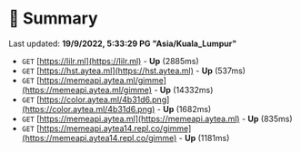 # 📖 Summary
Last updated: **19/9/2022, 5:33:29 PG "Asia/Kuala_Lumpur"**

- `GET` [https://lilr.ml](https://lilr.ml) - **Up** (2885ms)
- `GET` [https://hst.aytea.ml](https://hst.aytea.ml) - **Up** (537ms)
- `GET` [https://memeapi.aytea.ml/gimme](https://memeapi.aytea.ml/gimme) - **Up** (14332ms)
- `GET` [https://color.aytea.ml/4b31d6.png](https://color.aytea.ml/4b31d6.png) - **Up** (1682ms)
- `GET` [https://memeapi.aytea.ml](https://memeapi.aytea.ml) - **Up** (835ms)
- `GET` [https://memeapi.aytea14.repl.co/gimme](https://memeapi.aytea14.repl.co/gimme) - **Up** (1181ms)
